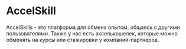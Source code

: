 # AccelSkill
AccelSkills - это платформа для обмена опытом, общаясь с другими пользователями. Также у нас есть акселькошелек, которые можно обменять на курсы или стажировки у компаний-партнеров.
